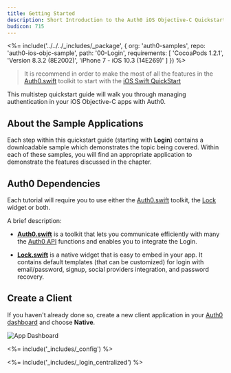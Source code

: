 ```yaml
---
title: Getting Started
description: Short Introduction to the Auth0 iOS Objective-C Quickstarts.
budicon: 715
---
```


<%= include('../../../_includes/_package', {
  org: 'auth0-samples',
  repo: 'auth0-ios-objc-sample',
  path: '00-Login',
  requirements: [
    'CocoaPods 1.2.1',
    'Version 8.3.2 (8E2002)',
    'iPhone 7 - iOS 10.3 (14E269)'
  ]
}) %>

> It is recommend in order to make the most of all the features in the [Auth0.swift](https://github.com/auth0/Auth0.swift) toolkit to start with the [iOS Swift QuickStart](/quickstart/native/ios-swift)

This multistep quickstart guide will walk you through managing authentication in your iOS Objective-C apps with Auth0.

## About the Sample Applications

Each step within this quickstart guide (starting with **Login**) contains a downloadable sample which demonstrates the topic being covered. Within each of these samples, you will find an appropriate application to demonstrate the features discussed in the chapter.

## Auth0 Dependencies

Each tutorial will require you to use either the [Auth0.swift](https://github.com/auth0/Auth0.swift) toolkit, the [Lock](https://github.com/auth0/Lock.swift) widget or both.

A brief description:

- [**Auth0.swift**](https://github.com/auth0/Auth0.swift) is a toolkit that lets you communicate efficiently with many the [Auth0 API](/api/info) functions and enables you to integrate the Login.

- [**Lock.swift**](https://github.com/auth0/Lock.swift) is a native widget that is easy to embed in your app. It contains default templates (that can be customized) for login with email/password, signup, social providers integration, and password recovery.

## Create a Client

If you haven't already done so, create a new client application in your [Auth0 dashboard](${manage_url}/#/applications/${account.clientId}/settings) and choose **Native**.

![App Dashboard](/media/articles/angularjs/app_dashboard.png)

<%= include('_includes/_config') %>

<%= include('_includes/_login_centralized') %>

